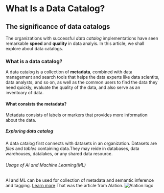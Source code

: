 # What Is a Data Catalog?

## The significance of data catalogs

The organizations with successful _data catalog_ implementations have seen remarkable **speed** and **quality** in data analyis. In this article, we shall explore about data catalogs.

### What is a data catalog?

A data catalog is a collection of **metadata**, combined with data management and search tools that helps the data experts like data scientits, data analysts, and so on, as well as the common users to find the data they need quickly, evaluate the quality of the data, and also serve as an inventoary of data.

#### What consists the metadata?

Metadata consists of labels or markers that provides more information about the data. 

##### Exploring data catalog

A data catalog first connects with datasets in an organization. Datasets are _files_ and _tables_ containing data.They may reide in databases, data warehouses, datalakes, or any shared data resource.

###### Usage of AI and Machine Learning(ML)

AI and ML can be used for collection of metadata and semantic inference and tagging.
[Learn more](https://www.alation.com/blog/what-is-a-data-catalog/)
That was the article from Alation.
![Alation logo](https://images.ctfassets.net/7p3vnbbznfiw/DaYotF2SA4HGjbtknD8tA/016a726507e2cd13ce5a09b89aaf2441/Primary-Logo.svg)



